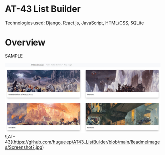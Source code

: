 # AT-43 List Builder

Technologies used: Django, React.js, JavaScript, HTML/CSS, SQLite

# Overview

SAMPLE

![AT-43](https://github.com/huguelep/AT43_ListBuilder/blob/main/ReadmeImages/Screenshot.jpg)
![AT-43[(https://github.com/huguelep/AT43_ListBuilder/blob/main/ReadmeImages/Screenshot2.jpg)
